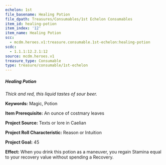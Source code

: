 ```yaml
---
echelon: 1st
file_basename: Healing Potion
file_dpath: Treasures/Consumables/1st Echelon Consumables
item_id: healing-potion
item_index: '12'
item_name: Healing Potion
scc:
  - mcdm.heroes.v1:treasure.consumable.1st-echelon:healing-potion
scdc:
  - 1.1.1:12.2.1:12
source: mcdm.heroes.v1
treasure_type: Consumable
type: treasure/consumable/1st-echelon
---
```


##### Healing Potion

*Thick and red, this liquid tastes of sour beer.*

**Keywords:** Magic, Potion

**Item Prerequisite:** An ounce of costmary leaves

**Project Source:** Texts or lore in Caelian

**Project Roll Characteristic:** Reason or Intuition

**Project Goal:** 45

**Effect:** When you drink this potion as a maneuver, you regain Stamina equal to your recovery value without spending a Recovery.
